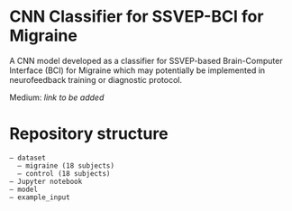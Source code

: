 # CNN Classifier for SSVEP-BCI for Migraine

A CNN model developed as a classifier for SSVEP-based Brain-Computer Interface (BCI) for Migraine which may potentially be implemented in neurofeedback training or diagnostic protocol.

Medium: *link to be added*

# Repository structure

``` 
— dataset
  — migraine (18 subjects)
  — control (18 subjects)
— Jupyter notebook
— model
— example_input
``` 
